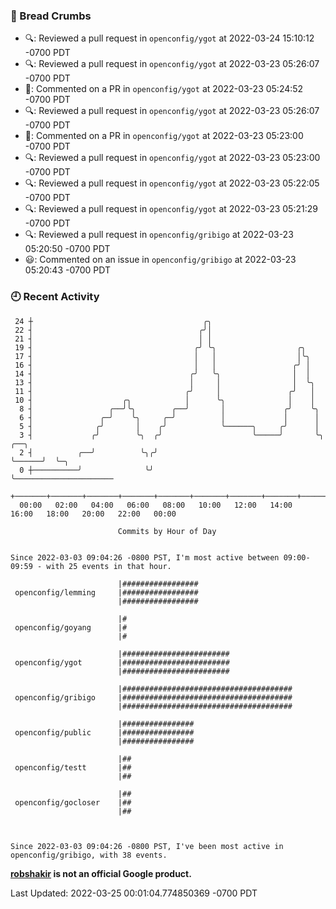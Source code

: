 ### 🍞 Bread Crumbs

 * 🔍: Reviewed a pull request in  `openconfig/ygot` at 2022-03-24 15:10:12 -0700 PDT
 * 🔍: Reviewed a pull request in  `openconfig/ygot` at 2022-03-23 05:26:07 -0700 PDT
 * 💬: Commented on a PR in  `openconfig/ygot` at 2022-03-23 05:24:52 -0700 PDT
 * 🔍: Reviewed a pull request in  `openconfig/ygot` at 2022-03-23 05:26:07 -0700 PDT
 * 💬: Commented on a PR in  `openconfig/ygot` at 2022-03-23 05:23:00 -0700 PDT
 * 🔍: Reviewed a pull request in  `openconfig/ygot` at 2022-03-23 05:23:00 -0700 PDT
 * 🔍: Reviewed a pull request in  `openconfig/ygot` at 2022-03-23 05:22:05 -0700 PDT
 * 🔍: Reviewed a pull request in  `openconfig/ygot` at 2022-03-23 05:21:29 -0700 PDT
 * 🔍: Reviewed a pull request in  `openconfig/gribigo` at 2022-03-23 05:20:50 -0700 PDT
 * 😃: Commented on an issue in `openconfig/gribigo` at 2022-03-23 05:20:43 -0700 PDT

### 🕘 Recent Activity
```
 24 ┼                                      ╭╮
 22 ┤                                     ╭╯│
 21 ┤                                     │ │
 19 ┤                                    ╭╯ ╰╮                  ╭╮
 17 ┤                                    │   │                  │╰╮
 16 ┤                                    │   │                 ╭╯ │
 14 ┤                                   ╭╯   ╰╮                │  │
 13 ┤                                   │     │                │  ╰╮
 11 ┤                                  ╭╯     │               ╭╯   │
 10 ┤                    ╭╮            │      ╰╮              │    │
  8 ┤                 ╭──╯╰╮        ╭──╯       │             ╭╯    ╰╮
  6 ┤               ╭─╯    ╰╮     ╭─╯          │             │      │
  5 ┤              ╭╯       │    ╭╯            ╰──────╮     ╭╯      │
  3 ┤             ╭╯        ╰╮  ╭╯                    ╰─────╯       ╰╮      ╭──╮
  2 ┤          ╭──╯          ╰╮╭╯                                    ╰──────╯  ╰─╮
  0 ┼──────────╯              ╰╯                                                 ╰──────────────────────
    +───────+───────+───────+───────+───────+───────+───────+───────+───────+───────+───────+───────+────
  00:00   02:00   04:00   06:00   08:00   10:00   12:00   14:00   16:00   18:00   20:00   22:00   00:00   

						Commits by Hour of Day


Since 2022-03-03 09:04:26 -0800 PST, I'm most active between 09:00-09:59 - with 25 events in that hour.

```



```
                        |#################
 openconfig/lemming     |#################
                        |#################

                        |#
 openconfig/goyang      |#
                        |#

                        |########################
 openconfig/ygot        |########################
                        |########################

                        |######################################
 openconfig/gribigo     |######################################
                        |######################################

                        |################
 openconfig/public      |################
                        |################

                        |##
 openconfig/testt       |##
                        |##

                        |##
 openconfig/gocloser    |##
                        |##



Since 2022-03-03 09:04:26 -0800 PST, I've been most active in openconfig/gribigo, with 38 events.

```
**[robshakir](mailto:robjs@google.com) is not an official Google product.**  


Last Updated: 2022-03-25 00:01:04.774850369 -0700 PDT
